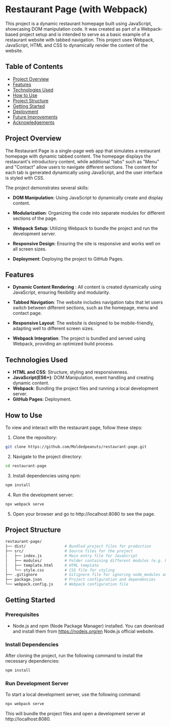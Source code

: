 # Restaurant Page (with Webpack)
This project is a dynamic restaurant homepage built using JavaScript, showcasing DOM manipulation code. It was created as part of a Webpack-based project setup and is intended to serve as a basic example of a restaurant website with tabbed navigation. This project uses Webpack, JavaScript, HTML and CSS to dynamically render the content of the website.

## Table of Contents

- [Project Overview](#project-overview)
- [Features](#features)
- [Technologies Used](#technologies-used)
- [How to Use](#how-to-use)
- [Project Structure](#project-structure)
- [Getting Started](#getting-started)
- [Deployment](#deployment)
- [Future Improvements](#future-improvements)
- [Acknowledgements](#ackgnowledgements)


## Project Overview

The Restaurant Page is a single-page web app that simulates a restaurant homepage with dynamic tabbed content. The homepage displays the restaurant's introductory content, while additional "tabs" such as "Menu" and "Contact" allow users to navigate different sections. The content for each tab is generated dynamically using JavaScript, and the user interface is styled with CSS.

The project demonstrates several skills:
- **DOM Manipulation**: Using JavaScript to dynamically create and display content.

- **Modularization**: Organizing the code into separate modules for different sections of the page.

- **Webpack Setup**: Utilizing Webpack to bundle the project and run the development server.

- **Responsive Design**: Ensuring the site is responsive and works well on all screen sizes.

- **Deployment**: Deploying the project to GitHub Pages.


## Features

- **Dynamic Content Rendering** : All content is created dynamically using JavaScript, ensuring flexibility and modularity.

- **Tabbed Navigation**: The website includes navigation tabs that let users switch between different sections, such as the homepage, menu and contact page.

- **Responsive Layout**: The website is designed to be mobile-friendly, adapting well to different screen sizes.

- **Webpack Integration**: The project is bundled and served using Webpack, providing an optimized build process.


## Technologies Used

- **HTML and CSS**: Structure, styling and responsiveness.
- **JavaScript(ES6+)**: DOM Manipulation, event handling and creating dynamic content.
- **Webpack**: Bundling the project files and running a local development server.
- **GitHub Pages**: Deployment.



## How to Use

To view and interact with the restaurant page, follow these steps:

1. Clone the repository:
```bash
git clone https://github.com/Moldedpeanuts/restaurant-page.git
```

2. Navigate to the project directory:
```bash
cd restaurant-page
```

3. Install dependencies using npm:
```bash
npm install
```

4. Run the development server:
```bash
npx webpack serve
```

5. Open your browser and go to http://localhost:8080 to see the page.


## Project Structure

```graphql
restaurant-page/
├── dist/                 # Bundled project files for production
├── src/                  # Source files for the project
│   ├── index.js          # Main entry file for JavaScript
│   ├── modules/          # Folder containing different modules (e.g. homepage, menu, contact)
│   ├── template.html     # HTML template
│   └── style.css         # CSS file for styling
├── .gitignore            # Gitignore file for ignoring node_modules and dist
├── package.json          # Project configuration and dependencies
└── webpack.config.js     # Webpack configuration file
```


## Getting Started

### Prerequisites

- Node.js and npm (Node Package Manager) installed. You can download and install them from https://nodejs.org/en Node.js official website.

### Install Dependencies

After cloning the project, run the following command to install the necessary dependencies:
```bash
npm install
```

### Run Development Server

To start a local development server, use the following command:
```bash
npx webpack serve
```

This will bundle the project files and open a development server at http://localhost:8080.



